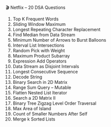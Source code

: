 
🎬 Netflix – 20 DSA Questions
1. Top K Frequent Words
2. Sliding Window Maximum
3. Longest Repeating Character Replacement
4. Find Median from Data Stream
5. Minimum Number of Arrows to Burst Balloons
6. Interval List Intersections
7. Random Pick with Weight
8. Maximum Product Subarray
9. Expression Add Operators
10. Data Stream as Disjoint Intervals
11. Longest Consecutive Sequence
12. Decode String
13. Binary Search in 2D Matrix
14. Range Sum Query – Mutable
15. Flatten Nested List Iterator
16. Search a 2D Matrix II
17. Binary Tree Zigzag Level Order Traversal
18. Max Area of Island
19. Count of Smaller Numbers After Self
20. Merge k Sorted Lists